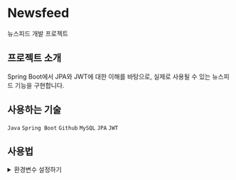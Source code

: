 # Newsfeed

뉴스피드 개발 프로젝트

## 프로젝트 소개

Spring Boot에서 JPA와 JWT에 대한 이해를 바탕으로, 실제로 사용될 수 있는 뉴스피드 기능을 구현합니다.

## 사용하는 기술

`Java` `Spring Boot` `Github` `MySQL` `JPA` `JWT`

## 사용법

<details>
<summary> 환경변수 설정하기 </summary>

---

### 0. 현재 설정

현재 설정에 따라 환경 변수 `DB_URL`, `DB_USERNAME`, `DB_PASSWORD` 을 설정해야하는 상황

```yaml
spring:
  datasource:
    url: ${DB_URL}
    username: ${DB_USERNAME}
    password: ${DB_PASSWORD}
```

### 1. 환경변수 설정하기

![envGuide1.png.png](readme/envGuide1.png)

### 2. 옵션 추가하기

`빌드 및 실행` 항목의   <u>옵션 수정(M)</u> 선택

아래 내용 체크 표시

    환경변수
    VM 옵션 추가

1. VM 옵션에 `-Dspring.profiles.active=local` 추가
2. <u>환경 변수(E)</u> 의 파일모양 📄 선택

![envGuide2.png](readme/envGuide2.png)

### 3. 환경변수 설정하기

필요한 환경변수 추가 후 적용

![envGuide3.png](readme/envGuide3.png)
![envGuide4.png](readme/envGuide4.png)
---

</details>